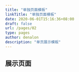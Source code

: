 ```yaml
---
title: "单独页面模板"
linkTitle: "单独页面模板"
date: 2020-06-01T15:16:36+08:00
draft: false
url: /pages/02
type: pages
author: denalon
description: "单页展示模板"
---
```




<div>
<h2>展示页面</h2>

